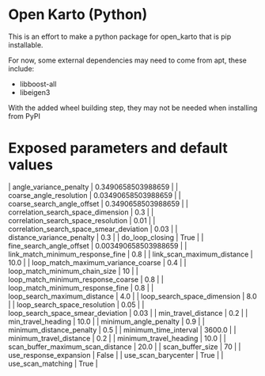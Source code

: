 # Open Karto (Python)

This is an effort to make a python package for open_karto that is pip installable.

For now, some external dependencies may need to come from apt, these include:
- libboost-all
- libeigen3

With the added wheel building step, they may not be needed when installing from PyPI

# Exposed parameters and default values
| angle_variance_penalty                   | 0.3490658503988659   |
| coarse_angle_resolution                  | 0.03490658503988659  |
| coarse_search_angle_offset               | 0.3490658503988659   |
| correlation_search_space_dimension       | 0.3                  |
| correlation_search_space_resolution      | 0.01                 |
| correlation_search_space_smear_deviation | 0.03                 |
| distance_variance_penalty                | 0.3                  |
| do_loop_closing                          | True                 |
| fine_search_angle_offset                 | 0.003490658503988659 |
| link_match_minimum_response_fine         | 0.8                  |
| link_scan_maximum_distance               | 10.0                 |
| loop_match_maximum_variance_coarse       | 0.4                  |
| loop_match_minimum_chain_size            | 10                   |
| loop_match_minimum_response_coarse       | 0.8                  |
| loop_match_minimum_response_fine         | 0.8                  |
| loop_search_maximum_distance             | 4.0                  |
| loop_search_space_dimension              | 8.0                  |
| loop_search_space_resolution             | 0.05                 |
| loop_search_space_smear_deviation        | 0.03                 |
| min_travel_distance                      | 0.2                  |
| min_travel_heading                       | 10.0                 |
| minimum_angle_penalty                    | 0.9                  |
| minimum_distance_penalty                 | 0.5                  |
| minimum_time_interval                    | 3600.0               |
| minimum_travel_distance                  | 0.2                  |
| minimum_travel_heading                   | 10.0                 |
| scan_buffer_maximum_scan_distance        | 20.0                 |
| scan_buffer_size                         | 70                   |
| use_response_expansion                   | False                |
| use_scan_barycenter                      | True                 |
| use_scan_matching                        | True                 |
